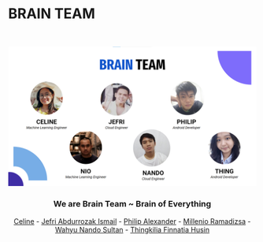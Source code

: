 # BRAIN TEAM
<br />
<p align="center">
    <img src="ASSET/brainTeam.png" alt="BrainTeam">

  <h3 align="center">We are Brain Team ~ Brain of Everything</h3>

  <p align="center">
    <a href="https://www.linkedin.com/in/celine-setyawan/">Celine</a>
    - <a href="https://www.linkedin.com/in/jefri-abdurrozak-ismail-0261b5100/">Jefri Abdurrozak Ismail</a>
    - <a href="https://www.linkedin.com/in/philip-alexander-b137ba183/">Philip Alexander</a>
    - <a href="https://www.linkedin.com/in/mille-rama/">Millenio Ramadizsa</a>
    - <a href="https://www.linkedin.com/in/nandosultan/">Wahyu Nando Sultan</a>
    - <a href="https://www.linkedin.com/in/thingkilia/">Thingkilia Finnatia Husin</a>
  </p>
</p>

